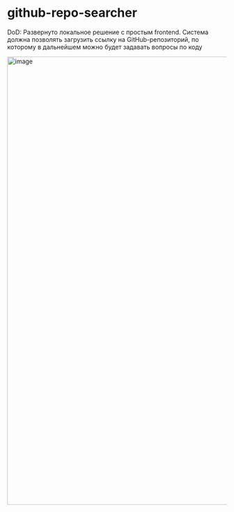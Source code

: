 # github-repo-searcher
DoD: Развернуто локальное решение с простым frontend. Система должна позволять загрузить ссылку на GitHub-репозиторий, по которому в дальнейшем можно будет задавать вопросы по коду


<img width="1029" alt="image" src="https://github.com/user-attachments/assets/3cb74478-3682-48e6-bd13-1a68e0f56d32" />
